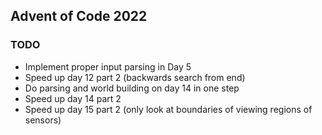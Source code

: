 ## Advent of Code 2022

### TODO
* Implement proper input parsing in Day 5
* Speed up day 12 part 2 (backwards search from end)
* Do parsing and world building on day 14 in one step
* Speed up day 14 part 2
* Speed up day 15 part 2 (only look at boundaries of viewing regions of sensors)

